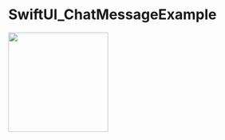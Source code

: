 # SwiftUI_ChatMessageExample

<img src="https://user-images.githubusercontent.com/6063541/211308868-302580bf-1764-4b4a-b8cf-4c18dd7115cf.gif" width="200">
